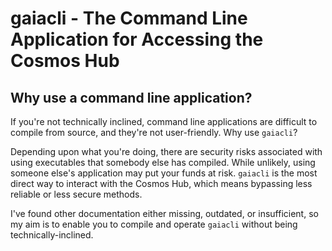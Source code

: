# gaiacli - The Command Line Application for Accessing the Cosmos Hub

## Why use a command line application?
If you're not technically inclined, command line applications are difficult to compile from source, and they're not user-friendly. Why use `gaiacli`?

Depending upon what you're doing, there are security risks associated with using executables that somebody else has compiled. While unlikely, using someone else's application may put your funds at risk. `gaiacli` is the most direct way to interact with the Cosmos Hub, which means bypassing less reliable or less secure methods.

I've found other documentation either missing, outdated, or insufficient, so my aim is to enable you to compile and operate `gaiacli` without being technically-inclined.
